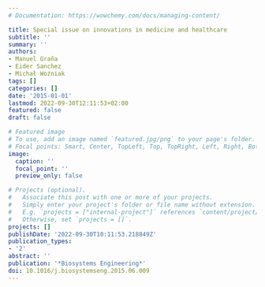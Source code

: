 ```yaml
---
# Documentation: https://wowchemy.com/docs/managing-content/

title: Special issue on innovations in medicine and healthcare
subtitle: ''
summary: ''
authors:
- Manuel Graña
- Eider Sanchez
- Michał Woźniak
tags: []
categories: []
date: '2015-01-01'
lastmod: 2022-09-30T12:11:53+02:00
featured: false
draft: false

# Featured image
# To use, add an image named `featured.jpg/png` to your page's folder.
# Focal points: Smart, Center, TopLeft, Top, TopRight, Left, Right, BottomLeft, Bottom, BottomRight.
image:
  caption: ''
  focal_point: ''
  preview_only: false

# Projects (optional).
#   Associate this post with one or more of your projects.
#   Simply enter your project's folder or file name without extension.
#   E.g. `projects = ["internal-project"]` references `content/project/deep-learning/index.md`.
#   Otherwise, set `projects = []`.
projects: []
publishDate: '2022-09-30T10:11:53.218849Z'
publication_types:
- '2'
abstract: ''
publication: '*Biosystems Engineering*'
doi: 10.1016/j.biosystemseng.2015.06.009
---
```

